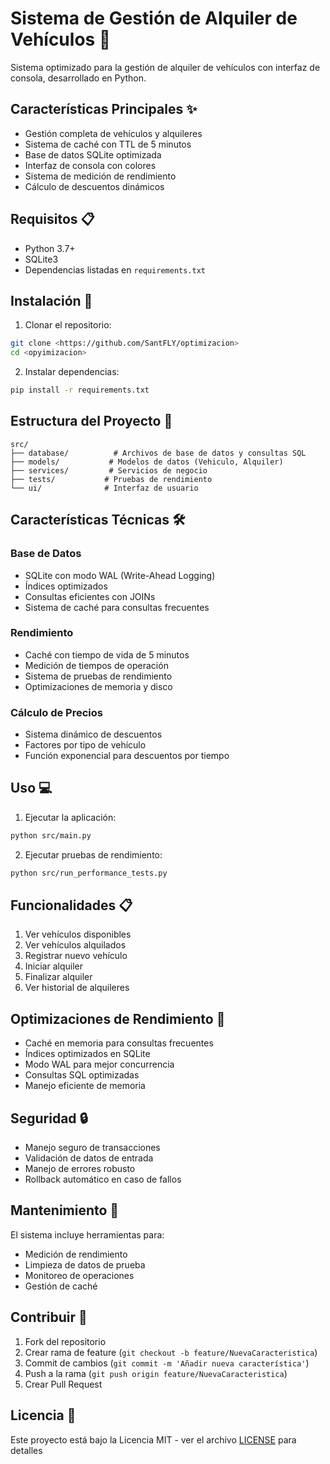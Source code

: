# Sistema de Gestión de Alquiler de Vehículos 🚗

Sistema optimizado para la gestión de alquiler de vehículos con interfaz de consola, desarrollado en Python.

## Características Principales ✨

- Gestión completa de vehículos y alquileres
- Sistema de caché con TTL de 5 minutos
- Base de datos SQLite optimizada
- Interfaz de consola con colores
- Sistema de medición de rendimiento
- Cálculo de descuentos dinámicos

## Requisitos 📋

- Python 3.7+
- SQLite3
- Dependencias listadas en `requirements.txt`

## Instalación 🔧

1. Clonar el repositorio:
```bash
git clone <https://github.com/SantFLY/optimizacion>
cd <opyimizacion>
```

2. Instalar dependencias:
```bash
pip install -r requirements.txt
```

## Estructura del Proyecto 📁

```
src/
├── database/          # Archivos de base de datos y consultas SQL
├── models/           # Modelos de datos (Vehiculo, Alquiler)
├── services/         # Servicios de negocio
├── tests/           # Pruebas de rendimiento
└── ui/              # Interfaz de usuario
```

## Características Técnicas 🛠️

### Base de Datos
- SQLite con modo WAL (Write-Ahead Logging)
- Índices optimizados
- Consultas eficientes con JOINs
- Sistema de caché para consultas frecuentes

### Rendimiento
- Caché con tiempo de vida de 5 minutos
- Medición de tiempos de operación
- Sistema de pruebas de rendimiento
- Optimizaciones de memoria y disco

### Cálculo de Precios
- Sistema dinámico de descuentos
- Factores por tipo de vehículo
- Función exponencial para descuentos por tiempo

## Uso 💻

1. Ejecutar la aplicación:
```bash
python src/main.py
```

2. Ejecutar pruebas de rendimiento:
```bash
python src/run_performance_tests.py
```

## Funcionalidades 📋

1. Ver vehículos disponibles
2. Ver vehículos alquilados
3. Registrar nuevo vehículo
4. Iniciar alquiler
5. Finalizar alquiler
6. Ver historial de alquileres

## Optimizaciones de Rendimiento 🚀

- Caché en memoria para consultas frecuentes
- Índices optimizados en SQLite
- Modo WAL para mejor concurrencia
- Consultas SQL optimizadas
- Manejo eficiente de memoria

## Seguridad 🔒

- Manejo seguro de transacciones
- Validación de datos de entrada
- Manejo de errores robusto
- Rollback automático en caso de fallos

## Mantenimiento 🔧

El sistema incluye herramientas para:
- Medición de rendimiento
- Limpieza de datos de prueba
- Monitoreo de operaciones
- Gestión de caché

## Contribuir 🤝

1. Fork del repositorio
2. Crear rama de feature (`git checkout -b feature/NuevaCaracteristica`)
3. Commit de cambios (`git commit -m 'Añadir nueva característica'`)
4. Push a la rama (`git push origin feature/NuevaCaracteristica`)
5. Crear Pull Request

## Licencia 📄

Este proyecto está bajo la Licencia MIT - ver el archivo [LICENSE](LICENSE) para detalles 
